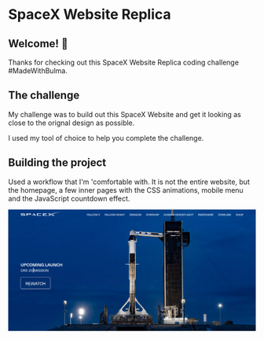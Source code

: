 # SpaceX Website Replica


## Welcome! 👋

Thanks for checking out this SpaceX Website Replica coding challenge #MadeWithBulma.

## The challenge

My challenge was to build out this SpaceX Website and get it looking as close to the orignal design as possible.

I used my tool of choice to help you complete the challenge.


## Building the project

Used a workflow that I'm 'comfortable with. It is not the entire website, but the homepage, a few inner pages with the CSS animations, mobile menu and the JavaScript countdown effect.

![image](screenshot.png)

